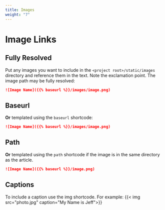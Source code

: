 ```yaml
---
title: Images
weight: "7"
---
```


# Image Links

## Fully Resolved

Put any images you want to include in the `<project root>/static/images` directory and reference them in the text. Note the exclamation point.
The image path may be fully resolved:


```md
![Image Name]({{% baseurl %}}/images/image.png)
```


## Baseurl

**Or** templated using the `baseurl` shortcode:


```md
![Image Name]({{% baseurl %}}/images/image.png)
```


## Path

**Or** templated using the `path` shortcode if the image is in the same directory as the article.


```md
![Image Name]({{% baseurl %}}/image.png)
```


## Captions

To include a caption use the img shortcode. For example:
{{< img src="photo.jpg" caption="My Name is Jeff">}}

